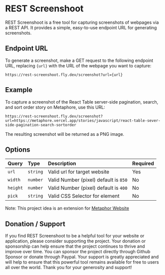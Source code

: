 # REST Screenshoot

REST Screenshoot is a free tool for capturing screenshots of webpages via a REST API. It provides a simple, easy-to-use endpoint URL for generating screenshots.

## Endpoint URL

To generate a screenshot, make a GET request to the following endpoint URL, replacing `{url}` with the URL of the webpage you want to capture:

`https://rest-screenshoot.fly.dev/screenshot?url={url}`

## Example

To capture a screenshot of the React Table server-side pagination, search, and sort order story on Metaphore, use this URL:

`https://rest-screenshoot.fly.dev/screenshot?url=https://metaphore.vercel.app/stories/javascript/react-table-sever-side-pagination-search-sortorder`

The resulting screenshot will be returned as a PNG image.

## Options

| Query    | Type     | Description                           | Required |
| :------- | :------- | :------------------------------------ | :------- |
| `url`    | `string` | Valid url for target website          | Yes      |
| `width`  | `number` | Valid Number (pixel) default is `850` | No       |
| `height` | `number` | Valid Number (pixel) default is `400` | No       |
| `pick`   | `string` | Valid CSS Selector for element        | No       |

Note: This project idea is an extension for [Metaphor Website](https://metaphore.vercel.app)

## Donation / Support

If you find REST Screenshoot to be a helpful tool for your website or application, please consider supporting the project. Your donation or sponsorship can help ensure that the project continues to thrive and improve over time. You can sponsor the project directly through Github Sponsor or donate through Paypal. Your support is greatly appreciated and will help to ensure that this powerful tool remains available for free to users all over the world. Thank you for your generosity and support!
